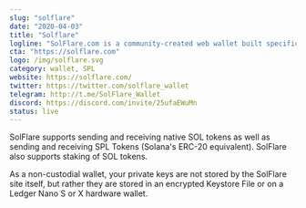 ```yaml
---
slug: "solflare"
date: "2020-04-03"
title: "Solflare"
logline: "SolFlare.com is a community-created web wallet built specifically for Solana."
cta: "https://solflare.com"
logo: /img/solflare.svg
category: wallet, SPL
website: https://solflare.com/
twitter: https://twitter.com/solflare_wallet
telegram: http://t.me/SolFlare_Wallet
discord: https://discord.com/invite/25ufaEWuMn
status: live
---
```


SolFlare supports sending and receiving native SOL tokens as well as sending and receiving SPL Tokens
(Solana's ERC-20 equivalent). SolFlare also supports staking of SOL tokens.

As a non-custodial wallet, your private keys are not stored by the SolFlare site itself, but rather they are stored in an encrypted Keystore File or on a Ledger Nano S or X hardware wallet.
